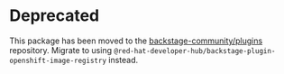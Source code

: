 # Deprecated

This package has been moved to the [backstage-community/plugins](https://github.com/backstage/community-plugins) repository. Migrate to using `@red-hat-developer-hub/backstage-plugin-openshift-image-registry` instead.